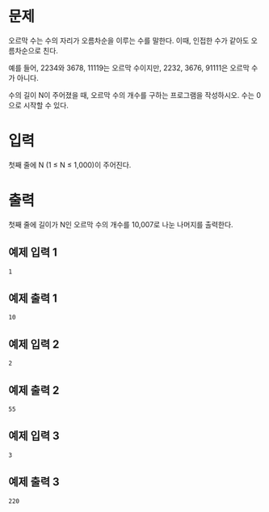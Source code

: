 문제
==========
오르막 수는 수의 자리가 오름차순을 이루는 수를 말한다. 이때, 인접한 수가 같아도 오름차순으로 친다.

예를 들어, 2234와 3678, 11119는 오르막 수이지만, 2232, 3676, 91111은 오르막 수가 아니다.

수의 길이 N이 주어졌을 때, 오르막 수의 개수를 구하는 프로그램을 작성하시오. 수는 0으로 시작할 수 있다.

입력
========
첫째 줄에 N (1 ≤ N ≤ 1,000)이 주어진다.

출력
=========
첫째 줄에 길이가 N인 오르막 수의 개수를 10,007로 나눈 나머지를 출력한다.

예제 입력 1 
-------------
```
1
```
예제 출력 1 
-----------
```
10
```
예제 입력 2 
----------
```
2
```
예제 출력 2 
------------
```
55
```
예제 입력 3 
-----------
```
3
```
예제 출력 3 
-----------
```
220
```
